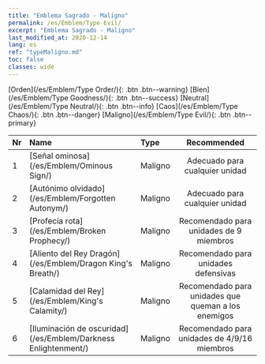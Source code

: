 ```yaml
---
title: "Emblema Sagrado - Maligno"
permalink: /es/Emblem/Type Evil/
excerpt: "Emblema Sagrado - Maligno"
last_modified_at: 2020-12-14
lang: es
ref: "typeMaligno.md"
toc: false
classes: wide
---
```


  [Orden](/es/Emblem/Type Order/){: .btn .btn--warning}   [Bien](/es/Emblem/Type Goodness/){: .btn .btn--success}   [Neutral](/es/Emblem/Type Neutral/){: .btn .btn--info}   [Caos](/es/Emblem/Type Chaos/){: .btn .btn--danger}   [Maligno](/es/Emblem/Type Evil/){: .btn .btn--primary} 

  |  Nr  |             Name            |    Type    |   Recommended   |
  |:-----|:----------------------------|:-----------|:---------------:|
  | 1 | [Señal ominosa](/es/Emblem/Ominous Sign/) | Maligno | Adecuado para cualquier unidad | 
  | 2 | [Autónimo olvidado](/es/Emblem/Forgotten Autonym/) | Maligno | Adecuado para cualquier unidad | 
  | 3 | [Profecía rota](/es/Emblem/Broken Prophecy/) | Maligno | Recomendado para unidades de 9 miembros | 
  | 4 | [Aliento del Rey Dragón](/es/Emblem/Dragon King's Breath/) | Maligno | Recomendado para unidades defensivas | 
  | 5 | [Calamidad del Rey](/es/Emblem/King's Calamity/) | Maligno | Recomendado para unidades que queman a los enemigos | 
  | 6 | [Iluminación de oscuridad](/es/Emblem/Darkness Enlightenment/) | Maligno | Recomendado para unidades de 4/9/16 miembros | 
